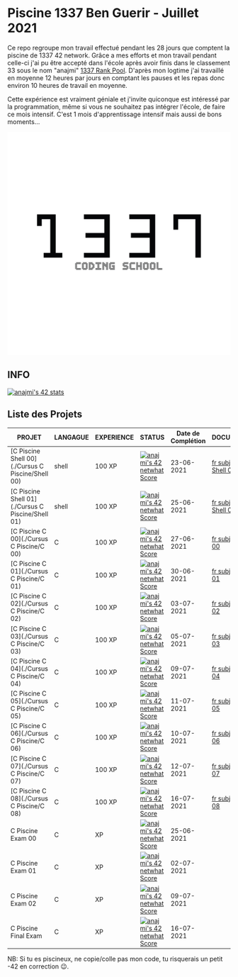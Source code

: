 # Piscine 1337 Ben Guerir - Juillet 2021

Ce repo regroupe mon travail effectué pendant les 28 jours que comptent la piscine de 1337 42 network. Grâce a mes efforts et mon travail pendant celle-ci j'ai pu être accepté dans l'école après avoir finis dans le classement 33 sous le nom "anajmi" [1337 Rank Pool](https://najmiachraf.github.io/1337Rank_Pool/Charts_Benguerire.html). D'après mon logtime j'ai travaillé en moyenne 12 heures par jours en comptant les pauses et les repas donc environ 10 heures de travail en moyenne.

Cette expérience est vraiment géniale et j'invite quiconque est intéressé par la programmation, même si vous ne souhaitez pas intégrer l'école, de faire ce mois intensif. C'est 1 mois d'apprentissage intensif mais aussi de bons moments...

[![1337](./image/README/1337.png)](./image/README/Level.png)

## INFO

[![anajmi's 42 stats](https://badge42.herokuapp.com/api/stats/anajmi?darkmode=false&privacyEmail=true&cursus=C%20Piscine)](https://github.com/JaeSeoKim/badge42)

## Liste des Projets

| PROJET | LANGAGUE | EXPERIENCE | STATUS | Date de Complétion | DOCUMENT | TEST |
| ------ | -------- | ---------- | ------ | ------------------ | -------- | ---- |
|	[C Piscine Shell 00](./Cursus C Piscine/Shell 00)	|	shell	|	100 XP	|	[![anajmi's 42 netwhat Score](https://badge42.herokuapp.com/api/project/anajmi/C%20Piscine%20Shell%2000)](https://github.com/JaeSeoKim/badge42)	|	23-06-2021	|	[fr subject Shell 00](./Subjects/fr.subject.Shell.00.pdf)	|		|
|	[C Piscine Shell 01](./Cursus C Piscine/Shell 01)	|	shell	|	100 XP	|	[![anajmi's 42 netwhat Score](https://badge42.herokuapp.com/api/project/anajmi/C%20Piscine%20Shell%2001)](https://github.com/JaeSeoKim/badge42)	|	25-06-2021	|	[fr subject Shell 01](./Subjects/fr.subject.Shell.01.pdf)	|		|
|	[C Piscine C 00](./Cursus C Piscine/C 00)	|	C	|	100 XP	|	[![anajmi's 42 netwhat Score](https://badge42.herokuapp.com/api/project/anajmi/C%20Piscine%20C%2000)](https://github.com/JaeSeoKim/badge42) |	27-06-2021	|	[fr subject C 00](./Subjects/fr.subject.C.00.pdf)	|  |
|	[C Piscine C 01](./Cursus C Piscine/C 01)	|	C	|	100 XP	|	[![anajmi's 42 netwhat Score](https://badge42.herokuapp.com/api/project/anajmi/C%20Piscine%20C%2001)](https://github.com/JaeSeoKim/badge42) |	30-06-2021	|	[fr subject C 01](./Subjects/fr.subject.C.01.pdf)	| [Testing C 01](./Tests/Testing C 01) |
|	[C Piscine C 02](./Cursus C Piscine/C 02)	|	C	|	100 XP	|	[![anajmi's 42 netwhat Score](https://badge42.herokuapp.com/api/project/anajmi/C%20Piscine%20C%2002)](https://github.com/JaeSeoKim/badge42) |	03-07-2021	|	[fr subject C 02](./Subjects/fr.subject.C.02.pdf)	| [Testing C 02](./Tests/Testing C 02) |
|	[C Piscine C 03](./Cursus C Piscine/C 03)	|	C	|	100 XP	|	[![anajmi's 42 netwhat Score](https://badge42.herokuapp.com/api/project/anajmi/C%20Piscine%20C%2003)](https://github.com/JaeSeoKim/badge42) |	05-07-2021	|	[fr subject C 03](./Subjects/fr.subject.C.03.pdf)	| [Testing C 03](./Tests/Testing C 03) |
|	[C Piscine C 04](./Cursus C Piscine/C 04)	|	C	|	100 XP	|	[![anajmi's 42 netwhat Score](https://badge42.herokuapp.com/api/project/anajmi/C%20Piscine%20C%2004)](https://github.com/JaeSeoKim/badge42) |	09-07-2021	|	[fr subject C 04](./Subjects/fr.subject.C.04.pdf)	| [Testing C 04](./Tests/Testing C 04) |
|	[C Piscine C 05](./Cursus C Piscine/C 05)	|	C	|	100 XP	|	[![anajmi's 42 netwhat Score](https://badge42.herokuapp.com/api/project/anajmi/C%20Piscine%20C%2005)](https://github.com/JaeSeoKim/badge42) |	11-07-2021	|	[fr subject C 05](./Subjects/fr.subject.C.05.pdf)	| [Testing C 05](./Tests/Testing C 05) |
|	[C Piscine C 06](./Cursus C Piscine/C 06)	|	C	|	100 XP	|	[![anajmi's 42 netwhat Score](https://badge42.herokuapp.com/api/project/anajmi/C%20Piscine%20C%2006)](https://github.com/JaeSeoKim/badge42) |	10-07-2021	|	[fr subject C 06](./Subjects/fr.subject.C.06.pdf)	| [Testing C 06](./Tests/Testing C 06) |
|	[C Piscine C 07](./Cursus C Piscine/C 07)	|	C	|	100 XP	|	[![anajmi's 42 netwhat Score](https://badge42.herokuapp.com/api/project/anajmi/C%20Piscine%20C%2007)](https://github.com/JaeSeoKim/badge42) |	12-07-2021	|	[fr subject C 07](./Subjects/fr.subject.C.07.pdf)	| [Testing C 07](./Tests/Testing C 07) |
|	[C Piscine C 08](./Cursus C Piscine/C 08)	|	C	|	100 XP	|	[![anajmi's 42 netwhat Score](https://badge42.herokuapp.com/api/project/anajmi/C%20Piscine%20C%2008)](https://github.com/JaeSeoKim/badge42) |	16-07-2021	|	[fr subject C 08](./Subjects/fr.subject.C.08.pdf)	| [Testing C 08](./Tests/Testing C 08) |
|	C Piscine Exam 00	|	C	|	XP	|	[![anajmi's 42 netwhat Score](https://badge42.herokuapp.com/api/project/anajmi/C%20Piscine%20Exam%2000)](https://github.com/JaeSeoKim/badge42) |	25-06-2021	|		|		|
|	C Piscine Exam 01	|	C	|	XP	|	[![anajmi's 42 netwhat Score](https://badge42.herokuapp.com/api/project/anajmi/C%20Piscine%20Exam%2001)](https://github.com/JaeSeoKim/badge42) |	02-07-2021	|		|		|
|	C Piscine Exam 02	|	C	|	XP	|	[![anajmi's 42 netwhat Score](https://badge42.herokuapp.com/api/project/anajmi/C%20Piscine%20Exam%2002)](https://github.com/JaeSeoKim/badge42) |	09-07-2021	|		|		|
|	C Piscine Final Exam	|	C	|	XP	|	[![anajmi's 42 netwhat Score](https://badge42.herokuapp.com/api/project/anajmi/C%20Piscine%20Final%20Exam)](https://github.com/JaeSeoKim/badge42)	|	16-07-2021	|		| [Testing](./Tests/Testing) |

NB: Si tu es piscineux, ne copie/colle pas mon code, tu risquerais un petit -42 en correction 😉.